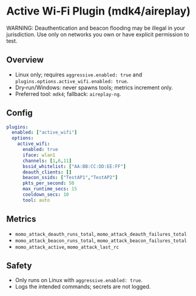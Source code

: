 # Active Wi‑Fi Plugin (mdk4/aireplay)

WARNING: Deauthentication and beacon flooding may be illegal in your jurisdiction. Use only on networks you own or have explicit permission to test.

## Overview

- Linux only; requires `aggressive.enabled: true` and `plugins.options.active_wifi.enabled: true`.
- Dry‑run/Windows: never spawns tools; metrics increment only.
- Preferred tool: `mdk4`; fallback: `aireplay-ng`.

## Config

```yaml
plugins:
  enabled: ["active_wifi"]
  options:
    active_wifi:
      enabled: true
      iface: wlan1
      channels: [1,6,11]
      bssid_whitelist: ["AA:BB:CC:DD:EE:FF"]
      deauth_clients: []
      beacon_ssids: ["TestAP1","TestAP2"]
      pkts_per_second: 50
      max_runtime_secs: 15
      cooldown_secs: 10
      tool: auto
```

## Metrics

- `momo_attack_deauth_runs_total`, `momo_attack_deauth_failures_total`
- `momo_attack_beacon_runs_total`, `momo_attack_beacon_failures_total`
- `momo_attack_active`, `momo_attack_last_rc`

## Safety

- Only runs on Linux with `aggressive.enabled: true`.
- Logs the intended commands; secrets are not logged.

